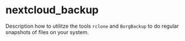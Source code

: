 # nextcloud_backup
Description how to utilitze the tools `rclone` and `BorgBackup` to do regular snapshots of files on your system. 
